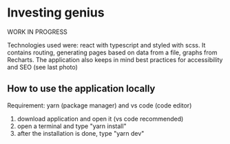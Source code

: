 # Investing genius

WORK IN PROGRESS

Technologies used were: react with typescript and styled with scss. It contains routing, generating pages based on data from a file, graphs from Recharts. The application also keeps in mind best practices for accessibility and SEO (see last photo)

## How to use the application locally

Requirement: yarn (package manager) and vs code (code editor)

1. download application and open it (vs code recommended)
2. open a terminal and type "yarn install"
3. after the installation is done, type "yarn dev"
